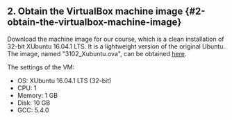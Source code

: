 ## 2. Obtain the VirtualBox machine image {#2-obtain-the-virtualbox-machine-image}

Download the machine image for our course, which is a clean installation of 32-bit XUbuntu 16.04.1 LTS. It is a lightweight version of the original Ubuntu. The image, named "3102\_Xubuntu.ova", can be obtained [here](https://mycuhk-my.sharepoint.com/:u:/g/personal/1155119005_link_cuhk_edu_hk/EdJ3dCsl99RCiy2CFQ1jp9UBsExX0Ri0kAfF5xlM-mKRSQ?e=8YEGj3). 

The settings of the VM:

* OS: XUbuntu 16.04.1 LTS \(32-bit\)
* CPU: 1
* Memory: 1 GB
* Disk: 10 GB
* GCC: 5.4.0



